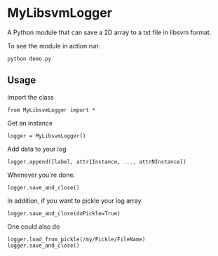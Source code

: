 MyLibsvmLogger
=============

A Python module that can save a 2D array to a txt file in libsvm format.

To see the module in action run:

    python demo.py


## Usage ##

Import the class

    from MyLibsvmLogger import *

Get an instance

    logger = MyLibsvmLogger()

Add data to your log

    logger.append([label, attr1Instance, ..., attrNInstance])

Whenever you're done.

    logger.save_and_close()

In addition, if you want to pickle your log array

    logger.save_and_close(doPickle=True)

One could also do

    logger.load_from_pickle(/my/Pickle/FileName)
    logger.save_and_close()
